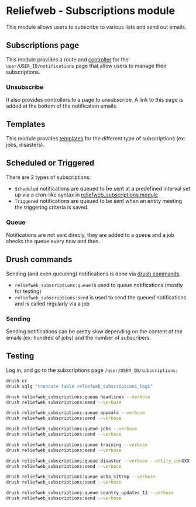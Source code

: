 Reliefweb - Subscriptions module
================================

This module allows users to subscribe to various lists and send out emails.

## Subscriptions page

This module provides a route and [controller](src/Controller/SubscriptionsController.php) for the `user/USER_ID/notifications` page that allow users to manage their subscriptions.

### Unsubscribe

It also provides controllers to a page to unsubscribe. A link to this page is added at the bottom of the notification emails.

## Templates

This module provides [templates](templates) for the different type of subscriptions (ex: jobs, disasters).

## Scheduled or Triggered

There are 2 types of subscriptions:

- `Scheduled` notifications are queued to be sent at a predefined interval set up via a cron-like syntax in [reliefweb_subscriptions.module](reliefweb_subscriptions.module)
- `Triggered` notifications are queued to be sent when an entity meeting the triggering criteria is saved.

### Queue

Notifications are not sent direcly, they are added to a queue and a job checks the queue every now and then.

## Drush commands

Sending (and even queueing) notifications is done via [drush commands](src/Command/ReliefwebSubscriptionsSendCommand.php).

- `reliefweb_subscriptions:queue` is used to queue notifications (mostly for testing)
- `reliefweb_subscriptions:send` is used to send the queued notifications and is called regularly via a job

### Sending

Sending notifications can be pretty slow depending on the content of the emails (ex: hundred of jobs) and the number of subscribers.

## Testing

Log in, and go to the subscriptions page `/user/USER_ID/subscriptions`:

```bash
drush cr
drush sqlq "truncate table reliefweb_subscriptions_logs"

drush reliefweb_subscriptions:queue headlines --verbose
drush reliefweb_subscriptions:send --verbose

drush reliefweb_subscriptions:queue appeals --verbose
drush reliefweb_subscriptions:send --verbose

drush reliefweb_subscriptions:queue jobs --verbose
drush reliefweb_subscriptions:send --verbose

drush reliefweb_subscriptions:queue training --verbose
drush reliefweb_subscriptions:send --verbose

drush reliefweb_subscriptions:queue disaster --verbose --entity_id=XXX
drush reliefweb_subscriptions:send --verbose

drush reliefweb_subscriptions:queue ocha_sitrep --verbose
drush reliefweb_subscriptions:send --verbose

drush reliefweb_subscriptions:queue country_updates_13 --verbose
drush reliefweb_subscriptions:send --verbose
```
